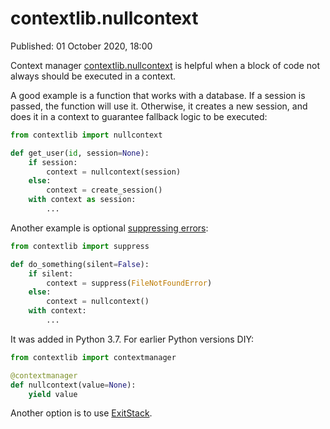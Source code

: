 # contextlib.nullcontext

Published: 01 October 2020, 18:00

Context manager [contextlib.nullcontext](https://docs.python.org/3/library/contextlib.html#contextlib.nullcontext) is helpful when a block of code not always should be executed in a context.

A good example is a function that works with a database. If a session is passed, the function will use it. Otherwise, it creates a new session, and does it in a context to guarantee fallback logic to be executed:

```python
from contextlib import nullcontext

def get_user(id, session=None):
    if session:
        context = nullcontext(session)
    else:
        context = create_session()
    with context as session:
        ...
```

Another example is optional [suppressing errors](https://t.me/pythonetc/53):

```python
from contextlib import suppress

def do_something(silent=False):
    if silent:
        context = suppress(FileNotFoundError)
    else:
        context = nullcontext()
    with context:
        ...
```

It was added in Python 3.7. For earlier Python versions DIY:

```python
from contextlib import contextmanager

@contextmanager
def nullcontext(value=None):
    yield value
```

Another option is to use [ExitStack](https://t.me/pythonetc/415).
